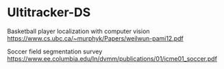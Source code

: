 # Ultitracker-DS

Basketball player localization with computer vision
https://www.cs.ubc.ca/~murphyk/Papers/weilwun-pami12.pdf

Soccer field segmentation survey
https://www.ee.columbia.edu/ln/dvmm/publications/01/icme01_soccer.pdf
